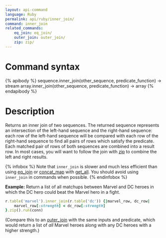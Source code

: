 ```yaml
---
layout: api-command
language: Ruby
permalink: api/ruby/inner_join/
command: inner_join
related_commands:
    eq_join: eq_join/
    outer_join: outer_join/
    zip: zip/
---
```


# Command syntax #

{% apibody %}
sequence.inner_join(other_sequence, predicate_function) &rarr; stream
array.inner_join(other_sequence, predicate_function) &rarr; array
{% endapibody %}

# Description #

Returns an inner join of two sequences. The returned sequence represents an intersection of the left-hand sequence and the right-hand sequence: each row of the left-hand sequence will be compared with each row of the right-hand sequence to find all pairs of rows which satisfy the predicate. Each matched pair of rows of both sequences are combined into a result row. In most cases, you will want to follow the join with [zip](/api/ruby/zip) to combine the left and right results.

{% infobox %}
Note that `inner_join` is slower and much less efficient than using [eq_join](/api/ruby/eq_join/) or [concat_map](/api/ruby/concat_map/) with [get_all](/api/ruby/get_all/). You should avoid using `inner_join` in commands when possible.
{% endinfobox %}

__Example:__ Return a list of all matchups between Marvel and DC heroes in which the DC hero could beat the Marvel hero in a fight.

```rb
r.table('marvel').inner_join(r.table('dc')) {|marvel_row, dc_row|
    marvel_row[:strength] < dc_row[:strength]
}.zip().run(conn)
```

(Compare this to an [outer_join](/api/ruby/outer_join) with the same inputs and predicate, which would return a list of *all* Marvel heroes along with any DC heroes with a higher strength.)